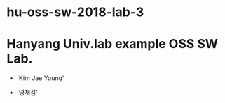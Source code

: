 # hu-oss-sw-2018-lab-3
Hanyang Univ.lab example
OSS SW Lab.
===========

 * 'Kim Jae Young' 
 
 * '영재김'

